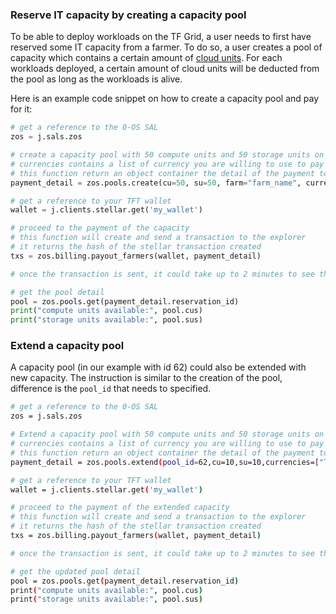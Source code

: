 ### Reserve IT capacity by creating a capacity pool

To be able to deploy workloads on the TF Grid, a user needs to first have reserved some IT capacity from a farmer. To do so, a user creates a pool of capacity which contains a certain amount of [cloud units](https://wiki.Threefold.io/#/cloud_units). 
For each workloads deployed, a certain amount of cloud units will be deducted from the pool as long as the workloads is alive.

Here is an example code snippet on how to create a capacity pool and pay for it:

```python
# get a reference to the 0-OS SAL
zos = j.sals.zos

# create a capacity pool with 50 compute units and 50 storage units on the farm called "farm_name"
# currencies contains a list of currency you are willing to use to pay for the capacity.
# this function return an object container the detail of the payment to be made to reserve the capacity
payment_detail = zos.pools.create(cu=50, su=50, farm="farm_name", currencies=["TFT", "FreeTFT"])

# get a reference to your TFT wallet
wallet = j.clients.stellar.get('my_wallet')

# proceed to the payment of the capacity
# this function will create and send a transaction to the explorer
# it returns the hash of the stellar transaction created
txs = zos.billing.payout_farmers(wallet, payment_detail)

# once the transaction is sent, it could take up to 2 minutes to see the pool populated with the cloud units.

# get the pool detail
pool = zos.pools.get(payment_detail.reservation_id)
print("compute units available:", pool.cus)
print("storage units available:", pool.sus)
```

### Extend a capacity pool

A capacity pool (in our example with id 62) could also be extended with new capacity. The instruction is similar to the creation of the pool, difference is the `pool_id` that needs to specified. 

```bash
# get a reference to the 0-OS SAL
zos = j.sals.zos

# Extend a capacity pool with 50 compute units and 50 storage units on the farm called "farm_name"
# currencies contains a list of currency you are willing to use to pay for the capacity.
# this function return an object container the detail of the payment to be made to reserve the capacity
payment_detail = zos.pools.extend(pool_id=62,cu=10,su=10,currencies=["TFT", "FreeTFT"])

# get a reference to your TFT wallet
wallet = j.clients.stellar.get('my_wallet')

# proceed to the payment of the extended capacity
# this function will create and send a transaction to the explorer
# it returns the hash of the stellar transaction created
txs = zos.billing.payout_farmers(wallet, payment_detail)

# once the transaction is sent, it could take up to 2 minutes to see the pool populated with the cloud units.

# get the updated pool detail
pool = zos.pools.get(payment_detail.reservation_id)
print("compute units available:", pool.cus)
print("storage units available:", pool.sus)
```
```
